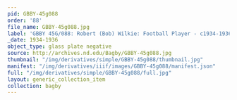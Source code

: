 ```yaml
---
pid: GBBY-45g088
order: '88'
file_name: GBBY-45g088.jpg
label: 'GBBY 45G/088: Robert (Bob) Wilkie: Football Player - c1934-1936'
_date: 1934-1936
object_type: glass plate negative
source: http://archives.nd.edu/Bagby/GBBY-45g088.jpg
thumbnail: "/img/derivatives/simple/GBBY-45g088/thumbnail.jpg"
manifest: "/img/derivatives/iiif/images/GBBY-45g088/manifest.json"
full: "/img/derivatives/simple/GBBY-45g088/full.jpg"
layout: generic_collection_item
collection: bagby
---
```

